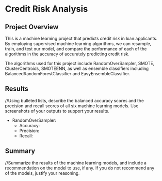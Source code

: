 # Credit Risk Analysis

## Project Overview
This is a machine learning project that predicts credit risk in loan applicants. By employing supervised machine learning algorithms, we can resample, train, and test our model, and compare the performance of each of the algorithms in the accuracy of accurately predicting credit risk. 

The algorithms used for this project include RandomOverSampler, SMOTE, ClusterCentroids, SMOTEENN, as well as ensemble classifiers including BalancedRandomForestClassifier and EasyEnsembleClassifier. 

## Results
//Using bulleted lists, describe the balanced accuracy scores and the precision and recall scores of all six machine learning models. Use screenshots of your outputs to support your results.

- RandomOverSampler:
    - Accuracy:
    - Precision:
    - Recall: 


## Summary
//Summarize the results of the machine learning models, and include a recommendation on the model to use, if any. If you do not recommend any of the models, justify your reasoning.
